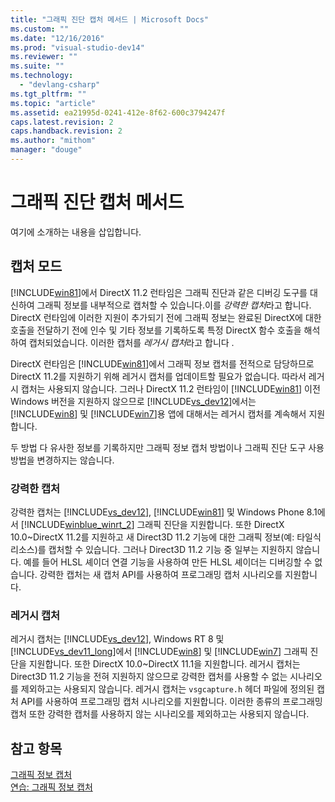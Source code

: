 ```yaml
---
title: "그래픽 진단 캡처 메서드 | Microsoft Docs"
ms.custom: ""
ms.date: "12/16/2016"
ms.prod: "visual-studio-dev14"
ms.reviewer: ""
ms.suite: ""
ms.technology: 
  - "devlang-csharp"
ms.tgt_pltfrm: ""
ms.topic: "article"
ms.assetid: ea21995d-0241-412e-8f62-600c3794247f
caps.latest.revision: 2
caps.handback.revision: 2
ms.author: "mithom"
manager: "douge"
---
```

# 그래픽 진단 캡처 메서드
여기에 소개하는 내용을 삽입합니다.  
  
## 캡처 모드  
 [!INCLUDE[win81](../debugger/includes/win81_md.md)]에서 DirectX 11.2 런타임은 그래픽 진단과 같은 디버깅 도구를 대신하여 그래픽 정보를 내부적으로 캡처할 수 있습니다.이를 *강력한 캡처*라고 합니다.  DirectX 런타임에 이러한 지원이 추가되기 전에 그래픽 정보는 완료된 DirectX에 대한 호출을 전달하기 전에 인수 및 기타 정보를 기록하도록 특정 DirectX 함수 호출을 해석하여 캡처되었습니다. 이러한 캡처를 *레거시 캡처*라고 합니다 .  
  
 DirectX 런타임은 [!INCLUDE[win81](../debugger/includes/win81_md.md)]에서 그래픽 정보 캡처를 전적으로 담당하므로 DirectX 11.2를 지원하기 위해 레거시 캡처를 업데이트할 필요가 없습니다. 따라서 레거시 캡처는 사용되지 않습니다.  그러나 DirectX 11.2 런타임이 [!INCLUDE[win81](../debugger/includes/win81_md.md)] 이전 Windows 버전을 지원하지 않으므로 [!INCLUDE[vs_dev12](../data-tools/includes/vs_dev12_md.md)]에서는 [!INCLUDE[win8](../debugger/includes/win8_md.md)] 및 [!INCLUDE[win7](../debugger/includes/win7_md.md)]용 앱에 대해서는 레거시 캡처를 계속해서 지원합니다.  
  
 두 방법 다 유사한 정보를 기록하지만 그래픽 정보 캡처 방법이나 그래픽 진단 도구 사용 방법을 변경하지는 않습니다.  
  
### 강력한 캡처  
 강력한 캡처는 [!INCLUDE[vs_dev12](../data-tools/includes/vs_dev12_md.md)], [!INCLUDE[win81](../debugger/includes/win81_md.md)] 및 Windows Phone 8.1에서 [!INCLUDE[winblue_winrt_2](../debugger/includes/winblue_winrt_2_md.md)] 그래픽 진단을 지원합니다.  또한 DirectX 10.0~DirectX 11.2를 지원하고 새 Direct3D 11.2 기능에 대한 그래픽 정보\(예: 타일식 리소스\)를 캡처할 수 있습니다.  그러나 Direct3D 11.2 기능 중 일부는 지원하지 않습니다. 예를 들어 HLSL 셰이더 연결 기능을 사용하여 만든 HLSL 셰이더는 디버깅할 수 없습니다.  강력한 캡처는 새 캡처 API를 사용하여 프로그래밍 캡처 시나리오를 지원합니다.  
  
### 레거시 캡처  
 레거시 캡처는 [!INCLUDE[vs_dev12](../data-tools/includes/vs_dev12_md.md)], Windows RT 8 및 [!INCLUDE[vs_dev11_long](../data-tools/includes/vs_dev11_long_md.md)]에서 [!INCLUDE[win8](../debugger/includes/win8_md.md)] 및 [!INCLUDE[win7](../debugger/includes/win7_md.md)] 그래픽 진단을 지원합니다.  또한 DirectX 10.0~DirectX 11.1을 지원합니다.  레거시 캡처는 Direct3D 11.2 기능을 전혀 지원하지 않으므로 강력한 캡처를 사용할 수 없는 시나리오를 제외하고는 사용되지 않습니다.  레거시 캡처는 `vsgcapture.h` 헤더 파일에 정의된 캡처 API를 사용하여 프로그래밍 캡처 시나리오를 지원합니다.  이러한 종류의 프로그래밍 캡처 또한 강력한 캡처를 사용하지 않는 시나리오를 제외하고는 사용되지 않습니다.  
  
## 참고 항목  
 [그래픽 정보 캡처](../debugger/capturing-graphics-information.md)   
 [연습: 그래픽 정보 캡처](../debugger/walkthrough-capturing-graphics-information.md)